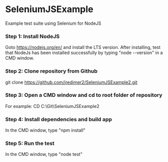 # SeleniumJSExample
Example test suite using Selenium for NodeJS

### Step 1: Install NodeJS
Goto https://nodejs.org/en/ and install the LTS version.
After installing, test that NodeJs has been installed successfully by typing "node --version" in a CMD window.

### Step 2: Clone repository from Github 
git clone https://github.com/jredimer2/SeleniumJSExample2.git

### Step 3: Open a CMD window and cd to root folder of repository
For example: CD C:\Git\SeleniumJSExample2

### Step 4: Install dependencies and build app
In the CMD window, type "npm install"

### Step 5: Run the test
In the CMD window, type "node test"
